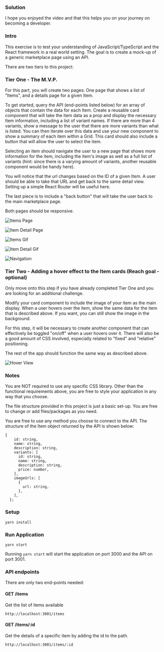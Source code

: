 ### Solution

I hope you enjoyed the video and that this helps you on your journey on becoming a developer.

### Intro

This exercise is to test your understanding of JavaScript/TypeScript and the React framework in a real world setting. The goal is to create a mock-up of a generic marketplace page using an API.

There are two tiers to this project:

### Tier One - The M.V.P.

For this part, you will create two pages: One page that shows a list of "Items", and a details page for a given Item.

To get started, query the API (end-points listed below) for an array of objects that contain the data for each Item. Create a reusable card component that will take the item data as a prop and display the necessary Item information, including a list of variant names. If there are more than 4 variants, show a message to the user that there are more variants than what is listed. You can then iterate over this data and use your new component to show a summary of each item within a Grid. This card should also include a button that will allow the user to select the item.

Selecting an item should navigate the user to a new page that shows more information for the item, including the item's image as well as a full list of variants (hint: since there is a varying amount of variants, another reusable component would be handy here).

You will notice that the url changes based on the ID of a given Item. A user should be able to take that URL and get back to the same detail view. Setting up a simple React Router will be useful here.

The last piece is to include a "back button" that will take the user back to the main marketplace page.

Both pages should be responsive.

![Items Page](assets/tierOne-items.png) [](assets/tierOne-items.png)

![Item Detail Page](assets/tierOne-detail.png) [](assets/tierOne-detail.png)

![Items Gif](assets/itemPage.gif) [](assets/itemPage.gif)

![Item Detail Gif](assets/detailPage.gif) [](assets/detailPage.gif)

![Navigation](assets/navigation.gif) [](assets/navigation.gif)

### Tier Two - Adding a hover effect to the Item cards (Reach goal - optional)

Only move onto this step if you have already completed Tier One and you are looking for an additional challenge.

Modify your card component to include the image of your item as the main display. When a user hovers over the item, show the same data for the item that is described above. If you want, you can still show the image in the background.

For this step, it will be necessary to create another component that can effectively be toggled "on/off" when a user hovers over it. There will also be a good amount of CSS involved, especially related to "fixed" and "relative" positioning.

The rest of the app should function the same way as described above.

![Hover View](assets/hoverView.gif) [](assets/hoverView.gif)

### Notes

You are NOT required to use any specific CSS library. Other than the functional requirements above, you are free to style your application in any way that you choose.

The file structure provided in this project is just a basic set-up. You are free to change or add files/packages as you need.

You are free to use any method you choose to connect to the API. The structure of the Item object returned by the API is shown below:

```
{
    id: string,
    name: string,
    description: string,
    variants: [
      id: string,
      name: string,
      description: string,
      price: number,
    ],
    imageUrls: [
      {
        url: string,
      },
    ],
  };
```

### Setup

```
yarn install
```

### Run Application

```
yarn start
```

Running `yarn start` will start the application on port 3000 and the API on port 3001.

### API endpoints

There are only two end-points needed:

#### GET /items

Get the list of items available

```
http://localhost:3001/items
```

#### GET /items/:id

Get the details of a specific item by adding the id to the path.

```
http://localhost:3001/items/:id
```
